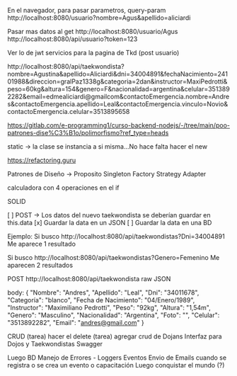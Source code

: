 En el navegador, para pasar parametros, query-param
http://localhost:8080/usuario?nombre=Agus&apellido=aliciardi

Pasar mas datos al get
http://localhost:8080/usuario/Agus
http://localhost:8080/api/usuario?token=123

Ver lo de jwt
servicios para la pagina de Tkd (post usuario)

http://localhost:8080/api/taekwondista?nombre=Agustina&apellido=Aliciardi&dni=34004891&fechaNacimiento=24101988&direccion=gralPaz1338g&categoria=2dan&instructor=MaxiPedrotti&peso=60kg&altura=154&genero=F&nacionalidad=argentina&celular=3513892282&email=edmealiciardi@gmailcom&contactoEmergencia.nombre=Andres&contactoEmergencia.apellido=Leal&contactoEmergencia.vinculo=Novio&contactoEmergencia.celular=3513895658

https://gitlab.com/e-programming1/curso-backend-nodejs/-/tree/main/poo-patrones-dise%C3%B1o/polimorfismo?ref_type=heads

static -> la clase se instancia a si misma...No hace falta hacer el new

https://refactoring.guru

Patrones de Diseño -> Proposito
Singleton
Factory
Strategy
Adapter

calculadora con 4 operaciones en el if

SOLID

[ ] POST -> Los datos del nuevo taekwondista se deberían guardar en this.data
[x] Guardar la data en un JSON
[ ] Guardar la data en una BD

Ejemplo:
Si busco
http://localhost:8080/api/taekwondistas?Dni=34004891
Me aparece 1 resultado

Si busco
http://localhost:8080/api/taekwondistas?Genero=Femenino
Me aparecen 2 resultados

POST
http://localhost:8080/api/taekwondista
raw JSON

body:
{
"Nombre": "Andres",
"Apellido": "Leal",
"Dni": "34011678",
"Categoría": "blanco",
"Fecha de Nacimiento": "04/Enero/1989",
"Instructor": "Maximiliano Pedrotti",
"Peso": "92kg",
"Altura": "1,54m",
"Genero": "Masculino",
"Nacionalidad": "Argentina",
"Foto": "",
"Celular": "3513892282",
"Email": "andres@gmail.com"
}

CRUD
(tarea) hacer el delete
(tarea) agregar crud de Dojans
Interfaz para Dojos y Taekwondistas
Swagger

Luego BD
Manejo de Errores - Loggers
Eventos
Envio de Emails cuando se registra o se crea un evento o capacitación
Luego conquistar el mundo (?)
